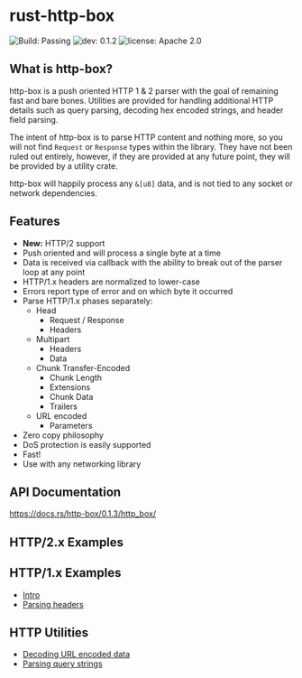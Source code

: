 # rust-http-box

![Build: Passing](https://img.shields.io/badge/build-passing-brightgreen.svg)
![dev: 0.1.2](https://img.shields.io/badge/dev-0.1.2-ff69b4.svg)
![license: Apache 2.0](https://img.shields.io/badge/license-Apache%202.0-blue.svg)

## What is http-box?

http-box is a push oriented HTTP 1 & 2 parser with the goal of remaining fast
and bare bones. Utilities are provided for handling additional HTTP details such
as query parsing, decoding hex encoded strings, and header field parsing.

The intent of http-box is to parse HTTP content and nothing more, so you will
not find `Request` or `Response` types within the library. They have not been
ruled out entirely, however, if they are provided at any future point, they will
be provided by a utility crate.

http-box will happily process any `&[u8]` data, and is not tied to any socket or
network dependencies.

## Features

- **New:** HTTP/2 support
- Push oriented and will process a single byte at a time
- Data is received via callback with the ability to break out of the parser loop
  at any point
- HTTP/1.x headers are normalized to lower-case
- Errors report type of error and on which byte it occurred
- Parse HTTP/1.x phases separately:
  - Head
    - Request / Response
    - Headers
  - Multipart
    - Headers
    - Data
  - Chunk Transfer-Encoded
    - Chunk Length
    - Extensions
    - Chunk Data
    - Trailers
  - URL encoded
    - Parameters
- Zero copy philosophy
- DoS protection is easily supported
- Fast!
- Use with any networking library

## API Documentation

https://docs.rs/http-box/0.1.3/http_box/

## HTTP/2.x Examples

## HTTP/1.x Examples

- [Intro](examples/http1_intro.md)
- [Parsing headers](examples/http1_head_parsing.md)

## HTTP Utilities

- [Decoding URL encoded data](examples/http_decoding_url_encoded_data.md)
- [Parsing query strings](examples/http_parsing_query_strings.md)

